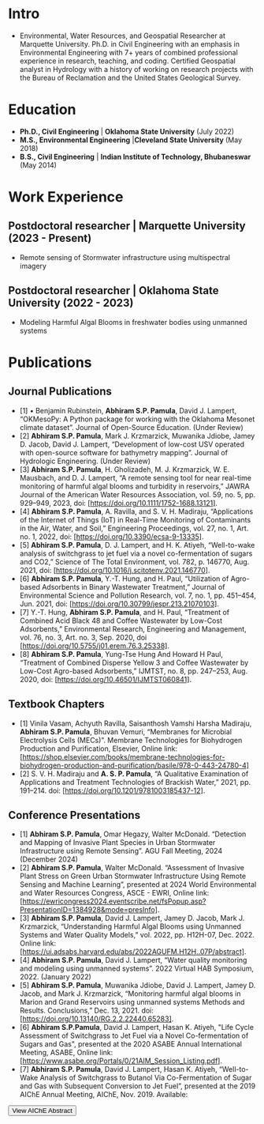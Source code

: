 # Intro
- Environmental, Water Resources, and Geospatial Researcher at Marquette University. Ph.D. in Civil Engineering with an emphasis in Environmental Engineering with 7+ years of combined professional experience in research, teaching, and coding. Certified Geospatial analyst in Hydrology with a history of working on research projects with the Bureau of Reclamation and the United States Geological Survey.

# Education
- **Ph.D., Civil Engineering** | **Oklahoma State University** (July 2022)
- **M.S., Environmental Engineering** |**Cleveland State University** (May 2018)
- **B.S., Civil Engineering** | **Indian Institute of Technology, Bhubaneswar** (May 2014)

# Work Experience
## Postdoctoral researcher | Marquette University (2023 - Present)
- Remote sensing of Stormwater infrastructure using multispectral imagery
  
## Postdoctoral researcher | Oklahoma State University (2022 - 2023)
- Modeling Harmful Algal Blooms in freshwater bodies using unmanned systems

# Publications
## Journal Publications
- [1] •	Benjamin Rubinstein, **Abhiram S.P. Pamula**, David J. Lampert, “OKMesoPy: A Python package for working with the Oklahoma Mesonet climate dataset”. Journal of Open-Source Education. (Under Review)
- [2] **Abhiram S.P. Pamula**, Mark J. Krzmarzick, Muwanika Jdiobe, Jamey D. Jacob, David J. Lampert, “Development of low-cost USV operated with open-source software for bathymetry mapping”. Journal of Hydrologic Engineering. (Under Review)
- [3]	**Abhiram S.P. Pamula**, H. Gholizadeh, M. J. Krzmarzick, W. E. Mausbach, and D. J. Lampert, “A remote sensing tool for near real-time monitoring of harmful algal blooms and turbidity in reservoirs,” JAWRA Journal of the American Water Resources Association, vol. 59, no. 5, pp. 929–949, 2023, doi: [https://doi.org/10.1111/1752-1688.13121].
- [4]	**Abhiram S.P. Pamula**, A. Ravilla, and S. V. H. Madiraju, “Applications of the Internet of Things (IoT) in Real-Time Monitoring of Contaminants in the Air, Water, and Soil,” Engineering Proceedings, vol. 27, no. 1, Art. no. 1, 2022, doi: [https://doi.org/10.3390/ecsa-9-13335].
- [5]	**Abhiram S.P. Pamula**, D. J. Lampert, and H. K. Atiyeh, “Well-to-wake analysis of switchgrass to jet fuel via a novel co-fermentation of sugars and CO2,” Science of The Total Environment, vol. 782, p. 146770, Aug. 2021, doi: [https://doi.org/10.1016/j.scitotenv.2021.146770].
- [6]	**Abhiram S.P. Pamula**, Y.-T. Hung, and H. Paul, “Utilization of Agro-based Adsorbents in Binary Wastewater Treatment,” Journal of Environmental Science and Pollution Research, vol. 7, no. 1, pp. 451–454, Jun. 2021, doi: [https://doi.org/10.30799/jespr.213.21070103].
- [7]	Y.-T. Hung, **Abhiram S.P. Pamula**, and H. Paul, “Treatment of Combined Acid Black 48 and Coffee Wastewater by Low-Cost Adsorbents,” Environmental Research, Engineering and Management, vol. 76, no. 3, Art. no. 3, Sep. 2020, doi [https://doi.org/10.5755/j01.erem.76.3.25338].
- [8]	**Abhiram S.P. Pamula**, Yung-Tse Hung And Howard H Paul, “Treatment of Combined Disperse Yellow 3 and Coffee Wastewater by Low-Cost Agro-based Adsorbents,” IJMTST, no. 8, pp. 247–253, Aug. 2020, doi: [https://doi.org/10.46501/IJMTST060841].


## Textbook Chapters
- [1] Vinila Vasam, Achyuth Ravilla, Saisanthosh Vamshi Harsha Madiraju, **Abhiram S.P. Pamula**, Bhuvan Vemuri, “Membranes for Microbial Electrolysis Cells (MECs)”. Membrane Technologies for Biohydrogen Production and Purification,   Elsevier, Online link: [https://shop.elsevier.com/books/membrane-technologies-for-biohydrogen-production-and-purification/basile/978-0-443-24780-4]
- [2]	S. V. H. Madiraju and **A. S. P. Pamula**, “A Qualitative Examination of Applications and Treatment Technologies of Brackish Water,” 2021, pp. 191–214. doi: [https://doi.org/10.1201/9781003185437-12].

## Conference Presentations
- [1] **Abhiram S.P. Pamula**, Omar Hegazy, Walter McDonald. “Detection and Mapping of Invasive Plant Species in Urban Stormwater Infrastructure using Remote Sensing”. AGU Fall Meeting, 2024 (December 2024)
- [2] **Abhiram S.P. Pamula**, Walter McDonald. “Assessment of Invasive Plant Stress on Green Urban Stormwater Infrastructure Using Remote Sensing and Machine Learning”, presented at 2024 World Environmental and Water Resources Congress, ASCE - EWRI, Online link: [https://ewricongress2024.eventscribe.net/fsPopup.asp?PresentationID=1384928&mode=presInfo].
- [3]	**Abhiram S.P. Pamula**, David J. Lampert, Jamey D. Jacob, Mark J. Krzmarzick, “Understanding Harmful Algal Blooms using Unmanned Systems and Water Quality Models,” vol. 2022, pp. H12H-07, Dec. 2022. Online link: [https://ui.adsabs.harvard.edu/abs/2022AGUFM.H12H..07P/abstract].
- [4] **Abhiram S.P. Pamula**, David J. Lampert, “Water quality monitoring and modeling using unmanned systems”. 2022 Virtual HAB Symposium, 2022. (January 2022)
- [5] **Abhiram S.P. Pamula**, Muwanika Jdiobe, David J. Lampert, Jamey D. Jacob, and Mark J. Krzmarzick, “Monitoring harmful algal blooms in Marion and Grand Reservoirs using unmanned systems Methods and Results. Conclusions,” Dec. 13, 2021. doi: [https://doi.org/10.13140/RG.2.2.22440.65283].
- [6] **Abhiram S.P.Pamula**, David J. Lampert, Hasan K. Atiyeh, "Life Cycle Assessment of Switchgrass to Jet Fuel via a Novel Co-fermentation of Sugars and Gas", presented at the 2020 ASABE Annual International Meeting, ASABE, Online link: [https://www.asabe.org/Portals/0/21AIM_Session_Listing.pdf].
- [7] **Abhiram S.P. Pamula**, David J. Lampert, Hasan K. Atiyeh, “Well-to-Wake Analysis of Switchgrass to Butanol Via Co-Fermentation of Sugar and Gas with Subsequent Conversion to Jet Fuel”, presented at the 2019 AIChE Annual Meeting, AIChE, Nov. 2019. Available:
<!-- Button to Open Link -->
<button id="openLink">View AIChE Abstract</button>
<script>
  document.getElementById("openLink").addEventListener("click", function() {
    window.open("https://aiche.confex.com/aiche/2019/meetingapp.cgi/Paper/570266", "_blank");
  });
</script>



